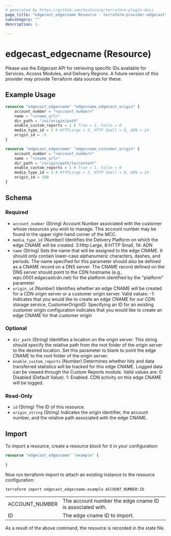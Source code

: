 ```yaml
---
# generated by https://github.com/hashicorp/terraform-plugin-docs
page_title: "edgecast_edgecname Resource - terraform-provider-edgecast"
subcategory: ""
description: |-
  
---
```


# edgecast_edgecname (Resource)
Please use the Edgecast API for retrieving specific IDs available for Services, Access Modules, and Delivery Regions.
A future version of this provider may provide Terraform data sources for these.

## Example Usage

```terraform
resource "edgecast_edgecname" "edgecname_edgecast_origin" {
    account_number = "<account_number>"
    name = "<cname_url>"
    dir_path = "/ec/origin/path"
    enable_custom_reports = 1 # True = 1, False = 0
    media_type_id = 3 # HTTPLarge = 3, HTTP Small = 8, ADN = 14
    origin_id = -1
}

resource "edgecast_edgecname" "edgecname_customer_origin" {
    account_number = "<account_number>"
    name = "<cname_url>"
    dir_path = "/origin/path/to/content"
    enable_custom_reports = 1 # True = 1, False = 0
    media_type_id = 3 # HTTPLarge = 3, HTTP Small = 8, ADN = 14
    origin_id = 100
}
```

<!-- schema generated by tfplugindocs -->
## Schema

### Required

- `account_number` (String) Account Number associated with the customer whose 
				resources you wish to manage. This account number may be found 
				in the upper right-hand corner of the MCC.
- `media_type_id` (Number) Identifies the Delivery Platform on which the
					edge CNAME will be created. 
					3:Http Large, 8:HTTP Small, 14: ADN
- `name` (String) Sets the name that will be assigned to the edge
					CNAME. It should only contain lower-case alphanumeric
					characters, dashes, and periods. The name specified for
					this parameter should also be defined as a CNAME record
					on a DNS server. The CNAME record defined on the DNS server 
					should point to the CDN hostname
					(e.g., wpc.0001.edgecastcdn.net) for the platform
					identified by the "platform" parameter
- `origin_id` (Number) Identifies whether an edge CNAME will be created
					for a CDN origin server or a customer origin server. 
					Valid values: 
					-1: Indicates that you would like to create an
					edge CNAME for our CDN storage service,
					CustomerOriginID: Specifying an ID for an existing
					customer origin configuration indicates that you would
					like to create an edge CNAME for that customer origin

### Optional

- `dir_path` (String) Identifies a location on the origin server. This
					string should specify the relative path from the root
					folder of the origin server to the desired location. Set
					this parameter to blank to point the edge CNAME to the
					root folder of the origin server.
- `enable_custom_reports` (Number) Determines whether hits and data transferred
					statistics will be tracked for this edge CNAME. Logged
					data can be viewed through the Custom Reports module.
					Valid values are:
					0: Disabled (Default Value).
					1: Enabled. CDN activity on this edge CNAME will be logged.

### Read-Only

- `id` (String) The ID of this resource.
- `origin_string` (String) Indicates the origin identifier, the account
					number, and the relative path associated with the edge CNAME.


## Import

To import a resource, create a resource block for it in your configuration:

```terraform
resource "edgecast_edgecname" "example" {
  
}
```

Now run terraform import to attach an existing instance to the resource configuration:

```shell
terraform import edgecast_edgecname.example ACCOUNT_NUMBER:ID   
```
|                 |                                                                  |
|:----------------|------------------------------------------------------------------|
| ACCOUNT_NUMBER  | The account number the edge cname ID is associated with. |
| ID | The edge cname ID to import.                                     |

As a result of the above command, the resource is recorded in the state file.

